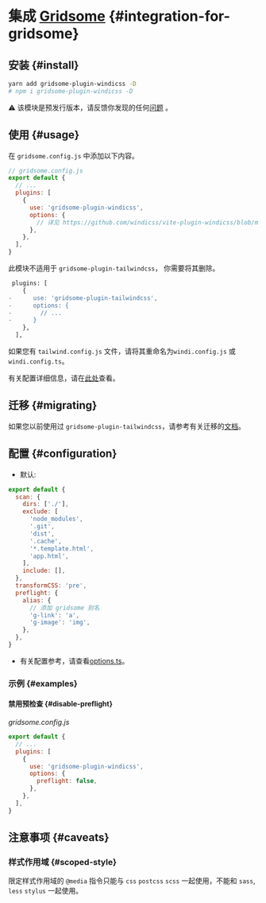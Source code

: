 <Logo name="gridsome" class="logo-float-xl"/>

# 集成 [Gridsome](https://gridsome.org/) {#integration-for-gridsome}

<PackageInfo name="gridsome-plugin-windicss" author="harlan-zw" />

## 安装 {#install}

```bash
yarn add gridsome-plugin-windicss -D
# npm i gridsome-plugin-windicss -D
```

:warning: 该模块是预发行版本，请反馈你发现的任何[问题](https://github.com/windicss/gridsome-plugin-windicss/issues) 。

## 使用 {#usage}

在 `gridsome.config.js` 中添加以下内容。

```js
// gridsome.config.js
export default {
  // ...
  plugins: [
    {
      use: 'gridsome-plugin-windicss',
      options: {
        // 详见 https://github.com/windicss/vite-plugin-windicss/blob/main/packages/plugin-utils/src/options.ts
      },
    },
  ],
}
```

此模块不适用于 `gridsome-plugin-tailwindcss`， 你需要将其删除。

```diff
 plugins: [
    {
-      use: 'gridsome-plugin-tailwindcss',
-      options: {
-        // ...
-      }
    },
  ],
```

如果您有 `tailwind.config.js` 文件，请将其重命名为`windi.config.js` 或 `windi.config.ts`。

有关配置详细信息，请在[此处](https://windicss.netlify.app/guide/configuration.html)查看。


## 迁移 {#migrating}

如果您以前使用过 `gridsome-plugin-tailwindcss`，请参考有关迁移的[文档](https://windicss.netlify.app/guide/migration.html)。

## 配置 {#configuration}

- 默认:
```js
export default {
  scan: {
    dirs: ['./'],
    exclude: [
      'node_modules',
      '.git',
      'dist',
      '.cache',
      '*.template.html',
      'app.html',
    ],
    include: [],
  },
  transformCSS: 'pre',
  preflight: {
    alias: {
      // 添加 gridsome 别名
      'g-link': 'a',
      'g-image': 'img',
    },
  },
}
```  

- 有关配置参考，请查看[options.ts](https://github.com/windicss/vite-plugin-windicss/blob/main/packages/plugin-utils/src/options.ts)。

### 示例 {#examples}

#### 禁用预检查 {#disable-preflight}

_gridsome.config.js_
```js
export default {
  // ...
  plugins: [
    {
      use: 'gridsome-plugin-windicss',
      options: {
        preflight: false,
      },
    },
  ],
}
```

## 注意事项 {#caveats}

### 样式作用域 {#scoped-style}

限定样式作用域的 `@media` 指令只能与 `css` `postcss` `scss` 一起使用，不能和 `sass`, `less`  `stylus` 一起使用。
